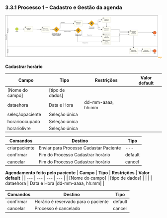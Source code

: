### 3.3.1 Processo 1 – Cadastro e Gestão da agenda



![Modelo BPMN agendamento](images/diagramaAgendamento.png)

**Cadastrar horário**

| **Campo**       | **Tipo**         | **Restrições** | **Valor default** |
| ---             | ---              | ---            | ---               |
| [Nome do campo] | [tipo de dados]  |                |                   |
| dataehora       | Data e Hora      |dd-mm-aaaa, hh:mm|                   |
| seleçãopaciente       | Seleção única     ||                   |
| horarioocupado       | Seleção única     ||                   |
| horariolivre       | Seleção única     ||                   |

| **Comandos**         |  **Destino**                   | **Tipo**          |
| ---                  | ---                            | ---               |
| criarpaciente                | Enviar para Processo Cadastar Paciente| ---               |
| confirmar | Fim do Processo Cadastrar horário| default|
| cancelar| Fim do Processo Cadastrar horário|cancel|


**Agendamento feito pelo paciente**
| **Campo**       | **Tipo**         | **Restrições** | **Valor default** |
| ---             | ---              | ---            | ---               |
| [Nome do campo] | [tipo de dados]  |                |                   |
| dataehora       | Data e Hora      |dd-mm-aaaa, hh:mm|                   |

| **Comandos**         |  **Destino**                   | **Tipo**          |
| ---                  | ---                            | ---               |
| confirmar | Horário é reservado para o paciente | default|
| cancelar| Processo é cancelado |cancel|
